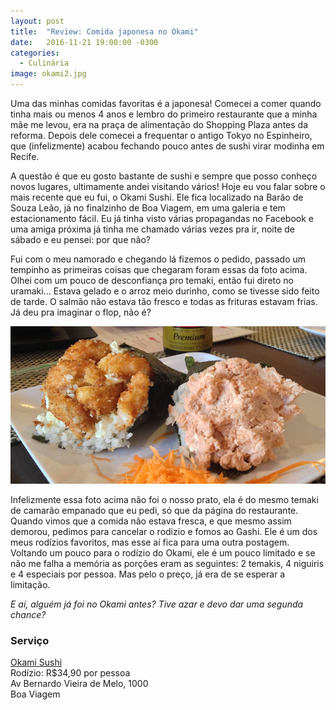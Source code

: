 ```yaml
---
layout: post
title:  "Review: Comida japonesa no Okami"
date:   2016-11-21 19:00:00 -0300
categories:
  - Culinária
image: okami2.jpg
---
```


Uma das minhas comidas favoritas é a japonesa! Comecei a comer quando tinha mais ou menos 4 anos e lembro do primeiro restaurante que a minha mãe me levou, era na praça de alimentação do Shopping Plaza antes da reforma. Depois dele comecei a frequentar o antigo Tokyo no Espinheiro, que (infelizmente) acabou fechando pouco antes de sushi virar modinha em Recife.

A questão é que eu gosto bastante de sushi e sempre que posso conheço novos lugares, ultimamente andei visitando vários! Hoje eu vou falar sobre o mais recente que eu fui, o Okami Sushi. Ele fica localizado na Barão de Souza Leão, já no finalzinho de Boa Viagem, em uma galeria e tem estacionamento fácil. Eu já tinha visto várias propagandas no Facebook e uma amiga próxima já tinha me chamado várias vezes pra ir, noite de sábado e eu pensei: por que não?
  
Fui com o meu namorado e chegando lá fizemos o pedido, passado um tempinho as primeiras coisas que chegaram foram essas da foto acima. Olhei com um pouco de desconfiança pro temaki, então fui direto no uramaki... Estava gelado e o arroz meio durinho, como se tivesse sido feito de tarde. O salmão não estava tão fresco e todas as frituras estavam frias. Já deu pra imaginar o flop, não é?
  
![Temaki da propaganda](/assets/images/posts/okami1.jpg)
  
Infelizmente essa foto acima não foi o nosso prato, ela é do mesmo temaki de camarão empanado que eu pedi, só que da página do restaurante. Quando vimos que a comida não estava fresca, e que mesmo assim demorou, pedimos para cancelar o rodizio e fomos ao Gashi. Ele é um dos meus rodízios favoritos, mas esse aí fica para uma outra postagem. Voltando um pouco para o rodízio do Okami, ele é um pouco limitado e se não me falha a memória as porções eram as seguintes: 2 temakis, 4 niguiris e 4 especiais por pessoa. Mas pelo o preço, já era de se esperar a limitação.
  
*E aí, alguém já foi no Okami antes? Tive azar e devo dar uma segunda chance?*
  
### Serviço

[Okami Sushi](https://www.facebook.com/okamisushirecife)  
Rodízio: R$34,90 por pessoa  
Av Bernardo Vieira de Melo, 1000  
Boa Viagem
 
  
  
